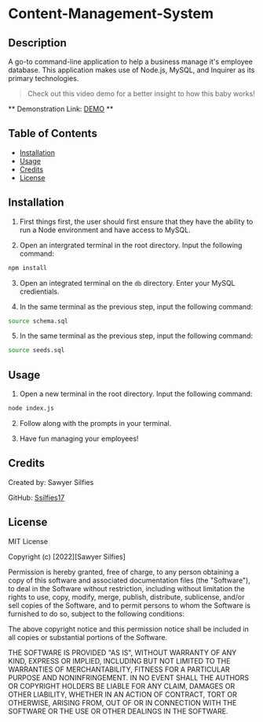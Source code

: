 # Content-Management-System

## Description

A go-to command-line application to help a business manage it's employee database. This application makes use of Node.js, MySQL, and Inquirer as its primary technologies.

>Check out this video demo for a better insight to how this baby works!

** Demonstration Link: [DEMO]() **

## Table of Contents

- [Installation](#installation)
- [Usage](#usage)
- [Credits](#credits)
- [License](#license)

## Installation

1. First things first, the user should first ensure that they have the ability to run a Node environment and have access to MySQL.

2. Open an intergrated terminal in the root directory. Input the following command:

```bash 
npm install
```

3. Open an integrated terminal on the `db` directory. Enter your MySQL credientials.

4. In the same terminal as the previous step, input the following command:

```bash
source schema.sql
```

5. In the same terminal as the previous step, input the following command:

```bash
source seeds.sql
```

## Usage

1. Open a new terminal in the root directory. Input the following command:

```bash
node index.js
```

2. Follow along with the prompts in your terminal. 

3. Have fun managing your employees!

## Credits

Created by: Sawyer Silfies

GitHub: [Ssilfies17](https://github.com/ssilfies17)


## License

MIT License

Copyright (c) [2022][Sawyer Silfies]

Permission is hereby granted, free of charge, to any person obtaining a copy
of this software and associated documentation files (the "Software"), to deal
in the Software without restriction, including without limitation the rights
to use, copy, modify, merge, publish, distribute, sublicense, and/or sell
copies of the Software, and to permit persons to whom the Software is
furnished to do so, subject to the following conditions:

The above copyright notice and this permission notice shall be included in all
copies or substantial portions of the Software.

THE SOFTWARE IS PROVIDED "AS IS", WITHOUT WARRANTY OF ANY KIND, EXPRESS OR
IMPLIED, INCLUDING BUT NOT LIMITED TO THE WARRANTIES OF MERCHANTABILITY,
FITNESS FOR A PARTICULAR PURPOSE AND NONINFRINGEMENT. IN NO EVENT SHALL THE
AUTHORS OR COPYRIGHT HOLDERS BE LIABLE FOR ANY CLAIM, DAMAGES OR OTHER
LIABILITY, WHETHER IN AN ACTION OF CONTRACT, TORT OR OTHERWISE, ARISING FROM,
OUT OF OR IN CONNECTION WITH THE SOFTWARE OR THE USE OR OTHER DEALINGS IN THE
SOFTWARE.